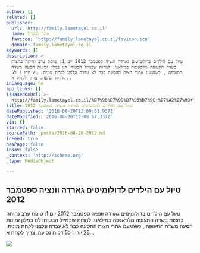 ```yaml
---
author: []
related: []
publisher:
  url: 'http://family.lametayel.co.il'
  name: אתר למטייל
  favicon: 'http://family.lametayel.co.il/favicon.ico'
  domain: family.lametayel.co.il
keywords: []
description: >-
  טיול עם הילדים בדולומיטים גארדה וונציה ספטמבר 2012 יום 1: טיסת ערב נחיתה בחצות
  בשדה התעופה מלפאנסה במילאנו. למרות שבמייל הבטיחו לנו במלון זמינות הסעה משדה
  התעופה , כשהגענו אחרי חצות ההסעה כבר לא עבדה ונלצנו לקחת מונית. 25 יורו ! ל5
  דקות נסיעה. צריך לקחת א...
inLanguage: he
app_links: []
isBasedOnUrl: >-
  http://family.lametayel.co.il/%D7%98%D7%99%D7%95%D7%9C+%D7%A2%D7%9D+%D7%94%D7%99%D7%9C%D7%93%D7%99%D7%9D+%D7%9C%D7%93%D7%95%D7%9C%D7%95%D7%9E%D7%99%D7%98%D7%99%D7%9D+%D7%92%D7%90%D7%A8%D7%93%D7%94+%D7%95%D7%95%D7%A0%D7%A6%D7%99%D7%94+%D7%A1%D7%A4%D7%98%D7%9E%D7%91%D7%A8+2012
title: טיול עם הילדים לדולומיטים גארדה וונציה ספטמבר 2012
datePublished: '2016-08-20T12:09:01.937Z'
dateModified: '2016-08-20T12:08:57.337Z'
via: {}
starred: false
sourcePath: _posts/2016-08-20-2012.md
inFeed: true
hasPage: false
inNav: false
_context: 'http://schema.org'
_type: MediaObject

---
```

<article style=""><h1>טיול עם הילדים לדולומיטים גארדה וונציה ספטמבר 2012</h1><p>טיול עם הילדים בדולומיטים גארדה וונציה ספטמבר 2012 יום 1: טיסת ערב נחיתה בחצות בשדה התעופה מלפאנסה במילאנו. למרות שבמייל הבטיחו לנו במלון זמינות הסעה משדה התעופה , כשהגענו אחרי חצות ההסעה כבר לא עבדה ונלצנו לקחת מונית. 25 יורו ! ל5 דקות נסיעה. צריך לקחת א...</p><img src="http://www.lametayel.co.il/he/filemanager/image/7d4e588026440ce9660d6add1b3ccc71.jpeg/?size=670x275" /></article>